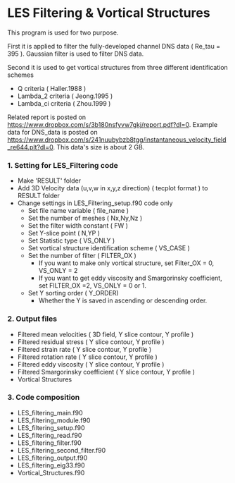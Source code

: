 # LES Filtering & Vortical Structures

This program is used for two purpose. 

First it is applied to filter the fully-developed channel DNS data ( Re_tau = 395 ). Gaussian filter is used to filter DNS data.

Second it is used to get vortical structures from three different identification schemes
  - Q criteria ( Haller.1988 )
  - Lambda_2 criteria ( Jeong.1995 )
  - Lambda_ci criteria ( Zhou.1999 )

Related report is posted on https://www.dropbox.com/s/3b180nsfyvw7gkj/report.pdf?dl=0. 
Example data for DNS_data is posted on https://www.dropbox.com/s/241nuubybzb8tgg/instantaneous_velocity_field_re644.plt?dl=0. This data's size is about 2 GB.

### 1. Setting for LES_Filtering code
  - Make 'RESULT' folder 
  - Add 3D Velocity data (u,v,w in x,y,z direction) ( tecplot format ) to RESULT folder
  - Change settings in LES_Filtering_setup.f90 code only
    - Set file name variable ( file_name ) 
    - Set the number of meshes ( Nx,Ny,Nz )
    - Set the filter width constant ( FW ) 
    - Set Y-slice point ( N,YP )
    - Set Statistic type ( VS_ONLY )
    - Set vortical structure identification scheme ( VS_CASE )
    - Set the number of filter ( FILTER_OX )
      - If you want to make only vortical structure, set Filter_OX = 0, VS_ONLY = 2
      - If you want to get eddy viscosity and Smargorinsky coefficient, set FILTER_OX =2, VS_ONLY = 0 or 1.
    - Set Y sorting order ( Y_ORDER)
      - Whether the Y is saved in ascending or descending order.
      
    
### 2. Output files
  - Filtered mean velocities ( 3D field, Y slice contour, Y profile )
  - Filtered residual stress ( Y slice contour, Y profile )
  - Filtered strain rate ( Y slice contour, Y profile )
  - Filtered rotation rate ( Y slice contour, Y profile )
  - Filtered eddy viscosity ( Y slice contour, Y profile )
  - Filtered Smargorinsky coefficient ( Y slice contour, Y profile )
  - Vortical Structures 
  
### 3. Code composition
  - LES_filtering_main.f90
  - LES_filtering_module.f90
  - LES_filtering_setup.f90
  - LES_filtering_read.f90
  - LES_filtering_filter.f90
  - LES_filtering_second_filter.f90
  - LES_filtering_output.f90
  - LES_filtering_eig33.f90
  - Vortical_Structures.f90
